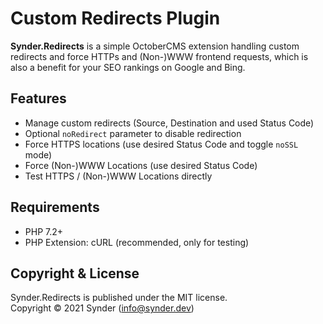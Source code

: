 Custom Redirects Plugin
=======================

**Synder.Redirects** is a simple OctoberCMS extension handling custom redirects and force HTTPs 
and (Non-)WWW frontend requests, which is also a benefit for your SEO rankings on Google and Bing.


Features
--------

-   Manage custom redirects (Source, Destination and used Status Code)
-   Optional `noRedirect` parameter to disable redirection
-   Force HTTPS locations (use desired Status Code and toggle `noSSL` mode)
-   Force (Non-)WWW Locations (use desired Status Code)
-   Test HTTPS / (Non-)WWW Locations directly


Requirements
------------

-   PHP 7.2+
-   PHP Extension: cURL (recommended, only for testing)


Copyright & License
-------------------

Synder.Redirects is published under the MIT license.<br />
Copyright © 2021 Synder (info@synder.dev)
